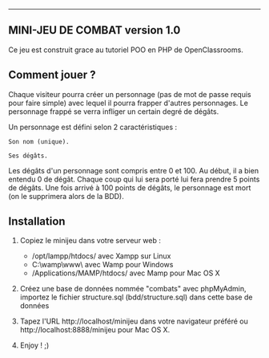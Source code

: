 ------------------------------
MINI-JEU DE COMBAT version 1.0
------------------------------

Ce jeu est construit grace au tutoriel POO en PHP de OpenClassrooms.


Comment jouer ?
---------------

Chaque visiteur pourra créer un personnage (pas de mot de passe requis pour faire simple) avec lequel il pourra frapper d'autres personnages. Le personnage frappé se verra infliger un certain degré de dégâts.

Un personnage est défini selon 2 caractéristiques :

    Son nom (unique).

    Ses dégâts.

Les dégâts d'un personnage sont compris entre 0 et 100. Au début, il a bien entendu 0 de dégât. Chaque coup qui lui sera porté lui fera prendre 5 points de dégâts. Une fois arrivé à 100 points de dégâts, le personnage est mort (on le supprimera alors de la BDD).


Installation
------------

1) Copiez le minijeu dans votre serveur web :
   - /opt/lampp/htdocs/          avec Xampp sur Linux
   - C:\wamp\www\                avec Wamp pour Windows
   - /Applications/MAMP/htdocs/  avec Mamp pour Mac OS X

2) Créez une base de données nommée "combats" avec phpMyAdmin, importez le fichier structure.sql (bdd/structure.sql) dans cette base de données

3) Tapez l'URL http://localhost/minijeu dans votre navigateur préféré ou http://localhost:8888/minijeu pour Mac OS X.

4) Enjoy ! ;)